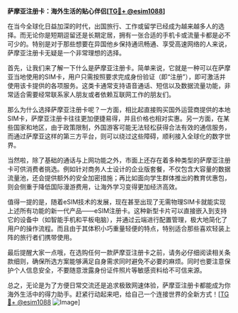 **萨摩亚注册卡：海外生活的贴心伴侣[[TG💪+ @esim1088](https://t.me/s/esim1088)]**

在当今全球化日益加深的时代，出国旅行、工作或留学已经成为越来越多人的选择。而无论你是短期逗留还是长期定居，拥有一张合适的手机卡或流量卡都是必不可少的。特别是对于那些想要在异国他乡保持通讯畅通、享受高速网络的人来说，萨摩亚注册卡无疑是一个非常理想的选择。

首先，让我们来了解一下什么是萨摩亚注册卡。简单来说，它就是一种可以在萨摩亚当地使用的SIM卡，用户只需按照要求完成身份验证（即“注册”），即可激活并使用该卡提供的各项服务。这类卡通常支持语音通话、短信以及数据流量功能，非常适合需要经常联系家人朋友或者依赖互联网工作的朋友们。

那么为什么选择萨摩亚注册卡呢？一方面，相比起直接购买国外运营商提供的本地SIM卡，萨摩亚注册卡往往更加便捷易得，并且价格也相对实惠。另一方面，在某些国家和地区，由于政策限制，外国游客可能无法轻松获得合法有效的通信服务，而通过萨摩亚这样的第三方平台，则可以绕过这些障碍，顺利接入全球化的数字世界。

当然啦，除了基础的通话与上网功能之外，市面上还存在着多种类型的萨摩亚注册卡可供消费者挑选。例如针对商务人士设计的企业版套餐，不仅包含大容量的数据流量池，还会提供额外的安全加密措施；再比如面向学生群体推出的教育优惠包，则会侧重于降低国际漫游费用，让海外学习变得更加经济高效。

值得一提的是，随着eSIM技术的发展，现在甚至出现了无需物理SIM卡就能实现上述所有功能的新一代产品——eSIM注册卡。这种新型卡片可以直接嵌入到支持它的设备中（如智能手机和平板电脑），并通过云端进行配置管理，极大地简化了用户的操作流程。而且由于其体积小巧重量轻便的特点，特别适合那些喜欢轻装上阵的旅行者们携带使用。

最后提醒大家一点哦，在选购任何一款萨摩亚注册卡之前，请务必仔细阅读相关条款细则，确保所选方案能够满足自身需求同时避免不必要的麻烦。同时也要注意保护个人信息安全，不要随意泄露身份证件照片等敏感资料给不可信来源。

总之，无论是为了方便日常交流还是追求极致网速体验，萨摩亚注册卡都能成为你海外生活中的得力助手。赶紧行动起来吧，给自己一个连接世界的全新方式！[[TG💪+ @esim1088](https://t.me/s/esim1088) ![Image](https://i.postimg.cc/4NQfJmqS/Snipaste-2025-05-13-00-14-12.png)]
